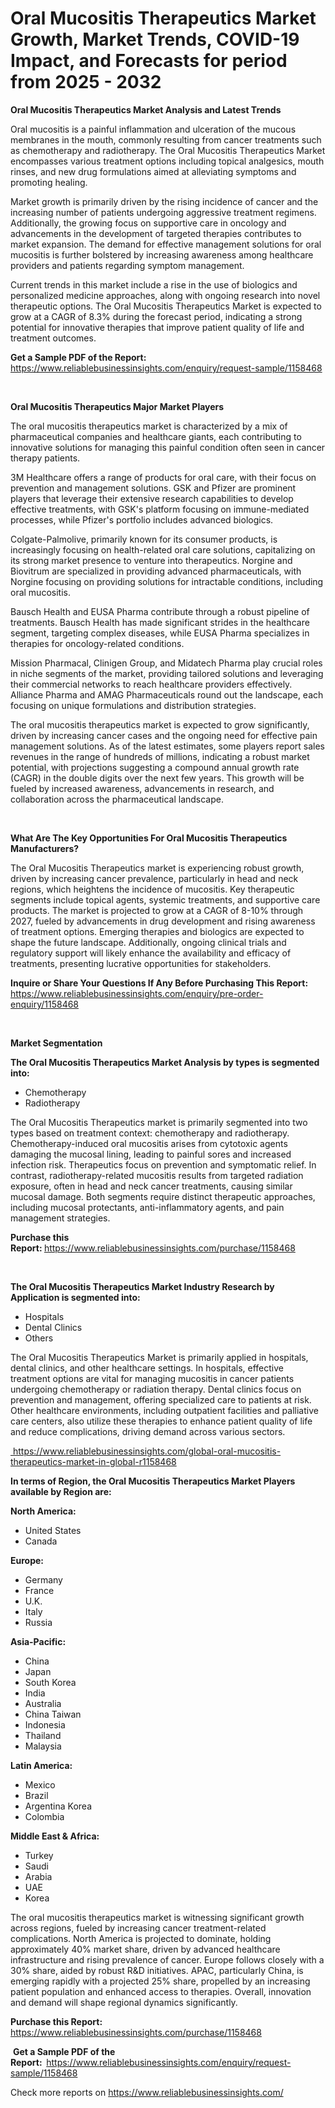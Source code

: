 <p><h1>Oral Mucositis Therapeutics Market Growth, Market Trends, COVID-19 Impact, and Forecasts for period from 2025 - 2032</h1></p><p><strong>Oral Mucositis Therapeutics Market Analysis and Latest Trends</strong></p>
<p><p>Oral mucositis is a painful inflammation and ulceration of the mucous membranes in the mouth, commonly resulting from cancer treatments such as chemotherapy and radiotherapy. The Oral Mucositis Therapeutics Market encompasses various treatment options including topical analgesics, mouth rinses, and new drug formulations aimed at alleviating symptoms and promoting healing. </p><p>Market growth is primarily driven by the rising incidence of cancer and the increasing number of patients undergoing aggressive treatment regimens. Additionally, the growing focus on supportive care in oncology and advancements in the development of targeted therapies contributes to market expansion. The demand for effective management solutions for oral mucositis is further bolstered by increasing awareness among healthcare providers and patients regarding symptom management.</p><p>Current trends in this market include a rise in the use of biologics and personalized medicine approaches, along with ongoing research into novel therapeutic options. The Oral Mucositis Therapeutics Market is expected to grow at a CAGR of 8.3% during the forecast period, indicating a strong potential for innovative therapies that improve patient quality of life and treatment outcomes.</p></p>
<p><strong>Get a Sample PDF of the Report:&nbsp;</strong> <a href="https://www.reliablebusinessinsights.com/enquiry/request-sample/1158468?utm_campaign=2760&utm_medium=2&utm_source=Github&utm_content=ia&utm_term=21032025&utm_id=oral-mucositis-therapeutics">https://www.reliablebusinessinsights.com/enquiry/request-sample/1158468</a></p>
<p>&nbsp;</p>
<p><strong>Oral Mucositis Therapeutics Major Market Players</strong></p>
<p><p>The oral mucositis therapeutics market is characterized by a mix of pharmaceutical companies and healthcare giants, each contributing to innovative solutions for managing this painful condition often seen in cancer therapy patients. </p><p>3M Healthcare offers a range of products for oral care, with their focus on prevention and management solutions. GSK and Pfizer are prominent players that leverage their extensive research capabilities to develop effective treatments, with GSK's platform focusing on immune-mediated processes, while Pfizer's portfolio includes advanced biologics.</p><p>Colgate-Palmolive, primarily known for its consumer products, is increasingly focusing on health-related oral care solutions, capitalizing on its strong market presence to venture into therapeutics. Norgine and Biovitrum are specialized in providing advanced pharmaceuticals, with Norgine focusing on providing solutions for intractable conditions, including oral mucositis.</p><p>Bausch Health and EUSA Pharma contribute through a robust pipeline of treatments. Bausch Health has made significant strides in the healthcare segment, targeting complex diseases, while EUSA Pharma specializes in therapies for oncology-related conditions.</p><p>Mission Pharmacal, Clinigen Group, and Midatech Pharma play crucial roles in niche segments of the market, providing tailored solutions and leveraging their commercial networks to reach healthcare providers effectively. Alliance Pharma and AMAG Pharmaceuticals round out the landscape, each focusing on unique formulations and distribution strategies.</p><p>The oral mucositis therapeutics market is expected to grow significantly, driven by increasing cancer cases and the ongoing need for effective pain management solutions. As of the latest estimates, some players report sales revenues in the range of hundreds of millions, indicating a robust market potential, with projections suggesting a compound annual growth rate (CAGR) in the double digits over the next few years. This growth will be fueled by increased awareness, advancements in research, and collaboration across the pharmaceutical landscape.</p></p>
<p>&nbsp;</p>
<p><strong>What Are The Key Opportunities For Oral Mucositis Therapeutics Manufacturers?</strong></p>
<p><p>The Oral Mucositis Therapeutics market is experiencing robust growth, driven by increasing cancer prevalence, particularly in head and neck regions, which heightens the incidence of mucositis. Key therapeutic segments include topical agents, systemic treatments, and supportive care products. The market is projected to grow at a CAGR of 8-10% through 2027, fueled by advancements in drug development and rising awareness of treatment options. Emerging therapies and biologics are expected to shape the future landscape. Additionally, ongoing clinical trials and regulatory support will likely enhance the availability and efficacy of treatments, presenting lucrative opportunities for stakeholders.</p></p>
<p><strong>Inquire or Share Your Questions If Any Before Purchasing This Report:</strong> <a href="https://www.reliablebusinessinsights.com/enquiry/pre-order-enquiry/1158468?utm_campaign=2760&utm_medium=2&utm_source=Github&utm_content=ia&utm_term=21032025&utm_id=oral-mucositis-therapeutics">https://www.reliablebusinessinsights.com/enquiry/pre-order-enquiry/1158468</a></p>
<p>&nbsp;</p>
<p><strong>Market Segmentation</strong></p>
<p><strong>The Oral Mucositis Therapeutics Market Analysis by types is segmented into:</strong></p>
<p><ul><li>Chemotherapy</li><li>Radiotherapy</li></ul></p>
<p><p>The Oral Mucositis Therapeutics market is primarily segmented into two types based on treatment context: chemotherapy and radiotherapy. Chemotherapy-induced oral mucositis arises from cytotoxic agents damaging the mucosal lining, leading to painful sores and increased infection risk. Therapeutics focus on prevention and symptomatic relief. In contrast, radiotherapy-related mucositis results from targeted radiation exposure, often in head and neck cancer treatments, causing similar mucosal damage. Both segments require distinct therapeutic approaches, including mucosal protectants, anti-inflammatory agents, and pain management strategies.</p></p>
<p><strong>Purchase this Report:&nbsp;</strong><a href="https://www.reliablebusinessinsights.com/purchase/1158468?utm_campaign=2760&utm_medium=2&utm_source=Github&utm_content=ia&utm_term=21032025&utm_id=oral-mucositis-therapeutics">https://www.reliablebusinessinsights.com/purchase/1158468</a></p>
<p>&nbsp;</p>
<p><strong>The Oral Mucositis Therapeutics Market Industry Research by Application is segmented into:</strong></p>
<p><ul><li>Hospitals</li><li>Dental Clinics</li><li>Others</li></ul></p>
<p><p>The Oral Mucositis Therapeutics Market is primarily applied in hospitals, dental clinics, and other healthcare settings. In hospitals, effective treatment options are vital for managing mucositis in cancer patients undergoing chemotherapy or radiation therapy. Dental clinics focus on prevention and management, offering specialized care to patients at risk. Other healthcare environments, including outpatient facilities and palliative care centers, also utilize these therapies to enhance patient quality of life and reduce complications, driving demand across various sectors.</p></p>
<p><a href="https://www.reliablebusinessinsights.com/global-oral-mucositis-therapeutics-market-in-global-r1158468?utm_campaign=2760&utm_medium=2&utm_source=Github&utm_content=ia&utm_term=21032025&utm_id=oral-mucositis-therapeutics">&nbsp;https://www.reliablebusinessinsights.com/global-oral-mucositis-therapeutics-market-in-global-r1158468</a></p>
<p><strong>In terms of Region, the Oral Mucositis Therapeutics Market Players available by Region are:</strong></p>
<p>
    <p> <strong> North America: </strong>
        <ul>
            <li>United States</li>
            <li>Canada</li>
        </ul>
        </p> 
    <p> <strong> Europe: </strong>
        <ul>
            <li>Germany</li>
            <li>France</li>
            <li>U.K.</li>
            <li>Italy</li>
            <li>Russia</li>
        </ul>
        </p> 
    <p> <strong> Asia-Pacific: </strong>
        <ul>
            <li>China</li>
            <li>Japan</li>
            <li>South Korea</li>
            <li>India</li>
            <li>Australia</li>
            <li>China Taiwan</li>
            <li>Indonesia</li>
            <li>Thailand</li>
            <li>Malaysia</li>
        </ul>
        </p> 
    <p> <strong> Latin America: </strong>
        <ul>
            <li>Mexico</li>
            <li>Brazil</li>
            <li>Argentina Korea</li>
            <li>Colombia</li>
        </ul>
        </p> 
    <p> <strong> Middle East & Africa: </strong>
        <ul>
            <li>Turkey</li>
            <li>Saudi</li>
            <li>Arabia</li>
            <li>UAE</li>
            <li>Korea</li>
        </ul>
    </p>
    </p>
<p><p>The oral mucositis therapeutics market is witnessing significant growth across regions, fueled by increasing cancer treatment-related complications. North America is projected to dominate, holding approximately 40% market share, driven by advanced healthcare infrastructure and rising prevalence of cancer. Europe follows closely with a 30% share, aided by robust R&D initiatives. APAC, particularly China, is emerging rapidly with a projected 25% share, propelled by an increasing patient population and enhanced access to therapies. Overall, innovation and demand will shape regional dynamics significantly.</p></p>
<p><strong>Purchase this Report: </strong><a href="https://www.reliablebusinessinsights.com/purchase/1158468?utm_campaign=2760&utm_medium=2&utm_source=Github&utm_content=ia&utm_term=21032025&utm_id=oral-mucositis-therapeutics">https://www.reliablebusinessinsights.com/purchase/1158468</a></p>
<p>&nbsp;<strong>Get a Sample PDF of the Report:&nbsp;&nbsp;</strong><a href="https://www.reliablebusinessinsights.com/enquiry/request-sample/1158468?utm_campaign=2760&utm_medium=2&utm_source=Github&utm_content=ia&utm_term=21032025&utm_id=oral-mucositis-therapeutics">https://www.reliablebusinessinsights.com/enquiry/request-sample/1158468</a></p>
<p><strong></strong></p>
<p>Check more reports on <a href="https://www.reliablebusinessinsights.com/?utm_campaign=2760&utm_medium=2&utm_source=Github&utm_content=ia&utm_term=21032025&utm_id=oral-mucositis-therapeutics">https://www.reliablebusinessinsights.com/</a></p>